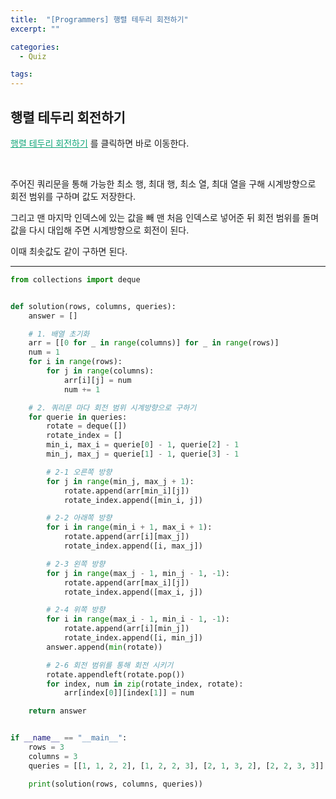 ```yaml
---
title:  "[Programmers] 행렬 테두리 회전하기"
excerpt: ""

categories:
  - Quiz

tags:
---
```


## 행렬 테두리 회전하기

<a href="https://programmers.co.kr/learn/courses/30/lessons/77485" style="color:#0FA678">행렬 테두리 회전하기</a> 를 클릭하면 바로 이동한다.

<br>

주어진 쿼리문을 통해 가능한 최소 행, 최대 행, 최소 열, 최대 열을 구해 시계방향으로 회전 범위를 구하며 값도 저장한다.

그리고 맨 마지막 인덱스에 있는 값을 빼 맨 처음 인덱스로 넣어준 뒤 회전 범위를 돌며 값을 다시 대입해 주면 시계방향으로 회전이 된다.

이때 최솟값도 같이 구하면 된다.

---

```python
from collections import deque


def solution(rows, columns, queries):
    answer = []

    # 1. 배열 초기화
    arr = [[0 for _ in range(columns)] for _ in range(rows)]
    num = 1
    for i in range(rows):
        for j in range(columns):
            arr[i][j] = num
            num += 1

    # 2. 쿼리문 마다 회전 범위 시계방향으로 구하기
    for querie in queries:
        rotate = deque([])
        rotate_index = []
        min_i, max_i = querie[0] - 1, querie[2] - 1
        min_j, max_j = querie[1] - 1, querie[3] - 1

        # 2-1 오른쪽 방향
        for j in range(min_j, max_j + 1):
            rotate.append(arr[min_i][j])
            rotate_index.append([min_i, j])

        # 2-2 아래쪽 방향
        for i in range(min_i + 1, max_i + 1):
            rotate.append(arr[i][max_j])
            rotate_index.append([i, max_j])

        # 2-3 왼쪽 방향
        for j in range(max_j - 1, min_j - 1, -1):
            rotate.append(arr[max_i][j])
            rotate_index.append([max_i, j])

        # 2-4 위쪽 방향
        for i in range(max_i - 1, min_i - 1, -1):
            rotate.append(arr[i][min_j])
            rotate_index.append([i, min_j])
        answer.append(min(rotate))

        # 2-6 회전 범위를 통해 회전 시키기
        rotate.appendleft(rotate.pop())
        for index, num in zip(rotate_index, rotate):
            arr[index[0]][index[1]] = num

    return answer


if __name__ == "__main__":
    rows = 3
    columns = 3
    queries = [[1, 1, 2, 2], [1, 2, 2, 3], [2, 1, 3, 2], [2, 2, 3, 3]]

    print(solution(rows, columns, queries))
```

 <br>
